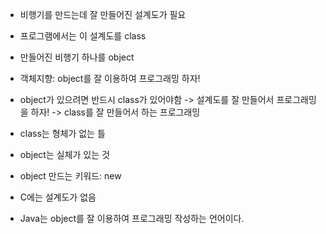 *  비행기를 만드는데 잘 만들어진 설계도가 필요
*  프로그램에서는 이 설계도를 class
*  만들어진 비행기 하나를 object
*  객체지향: object를 잘 이용하여 프로그래밍 하자!
*  object가 있으려면 반드시 class가 있어야함 -> 설계도를 잘 만들어서 프로그래밍을 하자! -> class를 잘 만들어서 하는 프로그래밍


* class는 형체가 없는 틀
* object는 실체가 있는 것
* object 만드는 키워드: new

* C에는 설계도가 없음

* Java는 object를 잘 이용하여 프로그래밍 작성하는 언어이다.